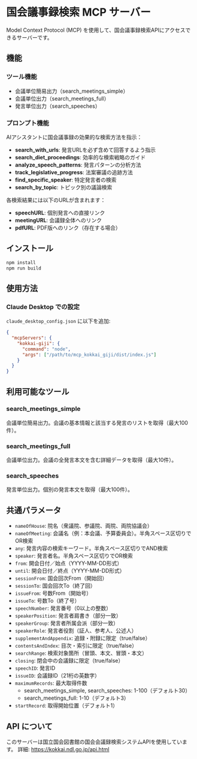 # 国会議事録検索 MCP サーバー

Model Context Protocol (MCP) を使用して、国会議事録検索APIにアクセスできるサーバーです。

## 機能

### ツール機能
- 会議単位簡易出力（search_meetings_simple）
- 会議単位出力（search_meetings_full）
- 発言単位出力（search_speeches）

### プロンプト機能
AIアシスタントに国会議事録の効果的な検索方法を指示：
- **search_with_urls**: 発言URLを必ず含めて回答するよう指示
- **search_diet_proceedings**: 効率的な検索戦略のガイド
- **analyze_speech_patterns**: 発言パターンの分析方法
- **track_legislative_progress**: 法案審議の追跡方法
- **find_specific_speaker**: 特定発言者の検索
- **search_by_topic**: トピック別の議論検索

各検索結果には以下のURLが含まれます：
- **speechURL**: 個別発言への直接リンク
- **meetingURL**: 会議録全体へのリンク
- **pdfURL**: PDF版へのリンク（存在する場合）

## インストール

```bash
npm install
npm run build
```

## 使用方法

### Claude Desktop での設定

`claude_desktop_config.json` に以下を追加:

```json
{
  "mcpServers": {
    "kokkai-giji": {
      "command": "node",
      "args": ["/path/to/mcp_kokkai_giji/dist/index.js"]
    }
  }
}
```

## 利用可能なツール

### search_meetings_simple
会議単位簡易出力。会議の基本情報と該当する発言のリストを取得（最大100件）。

### search_meetings_full  
会議単位出力。会議の全発言本文を含む詳細データを取得（最大10件）。

### search_speeches
発言単位出力。個別の発言本文を取得（最大100件）。

## 共通パラメータ

- `nameOfHouse`: 院名（衆議院、参議院、両院、両院協議会）
- `nameOfMeeting`: 会議名（例：本会議、予算委員会）。半角スペース区切りでOR検索
- `any`: 発言内容の検索キーワード。半角スペース区切りでAND検索
- `speaker`: 発言者名。半角スペース区切りでOR検索
- `from`: 開会日付／始点（YYYY-MM-DD形式）
- `until`: 開会日付／終点（YYYY-MM-DD形式）
- `sessionFrom`: 国会回次From（開始回）
- `sessionTo`: 国会回次To（終了回）
- `issueFrom`: 号数From（開始号）
- `issueTo`: 号数To（終了号）
- `speechNumber`: 発言番号（0以上の整数）
- `speakerPosition`: 発言者肩書き（部分一致）
- `speakerGroup`: 発言者所属会派（部分一致）
- `speakerRole`: 発言者役割（証人、参考人、公述人）
- `supplementAndAppendix`: 追録・附録に限定（true/false）
- `contentsAndIndex`: 目次・索引に限定（true/false）
- `searchRange`: 検索対象箇所（冒頭、本文、冒頭・本文）
- `closing`: 閉会中の会議録に限定（true/false）
- `speechID`: 発言ID
- `issueID`: 会議録ID（21桁の英数字）
- `maximumRecords`: 最大取得件数
  - search_meetings_simple, search_speeches: 1-100（デフォルト30）
  - search_meetings_full: 1-10（デフォルト3）
- `startRecord`: 取得開始位置（デフォルト1）

## API について

このサーバーは国立国会図書館の国会会議録検索システムAPIを使用しています。
詳細: https://kokkai.ndl.go.jp/api.html